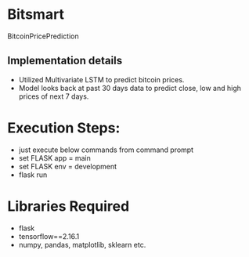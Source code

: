 # Bitsmart
BitcoinPricePrediction

## Implementation details
* Utilized Multivariate LSTM to predict bitcoin prices.
* Model looks back at past 30 days data to predict close, low and high prices of next 7 days.

# Execution Steps:
* just execute below commands from command prompt
* set FLASK app = main
* set FLASK env = development
* flask run

# Libraries Required
* flask
* tensorflow==2.16.1
* numpy, pandas, matplotlib, sklearn etc.
